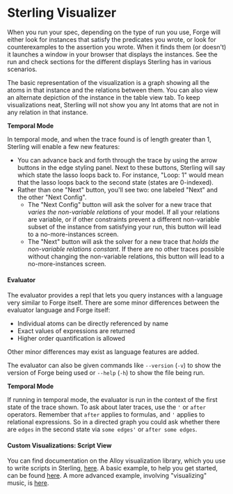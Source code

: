 # Sterling Visualizer

When you run your spec, depending on the type of run you use, Forge will either look for instances that satisfy the predicates you wrote, or look for counterexamples to the assertion you wrote. When it finds them (or doesn't) it launches a window in your browser that displays the instances. See the run and check sections for the different displays Sterling has in various scenarios.

The basic representation of the visualization is a graph showing all the atoms in that instance and the relations between them. You can also view an alternate depiction of the instance in the table view tab. To keep visualizations neat, Sterling will not show you any Int atoms that are not in any relation in that instance.

**Temporal Mode**

In temporal mode, and when the trace found is of length greater than 1, Sterling will enable a few new features:

* You can advance back and forth through the trace by using the arrow buttons in the edge styling panel. Next to these buttons, Sterling will say which state the lasso loops back to. For instance, "Loop: 1" would mean that the lasso loops back to the second state (states are 0-indexed).
* Rather than one "Next" button, you'll see two: one labeled "Next" and the other "Next Config".
  * The "Next Config" button will ask the solver for a new trace that _varies the non-variable relations_ of your model. If all your relations are variable, or if other constraints prevent a different non-variable subset of the instance from satisfying your run, this button will lead to a no-more-instances screen.
  * The "Next" button will ask the solver for a new trace that _holds the non-variable relations constant_. If there are no other traces possible without changing the non-variable relations, this button will lead to a no-more-instances screen.

#### Evaluator

The evaluator provides a repl that lets you query instances with a language very similar to Forge itself. There are some minor differences between the evaluator language and Forge itself:

* Individual atoms can be directly referenced by name
* Exact values of expressions are returned
* Higher order quantification is allowed

Other minor differences may exist as language features are added.

The evaluator can also be given commands like `--version` (`-v`) to show the version of Forge being used or `--help` (`-h`) to show the file being run.

**Temporal Mode**

If running in temporal mode, the evaluator is run in the context of the first state of the trace shown. To ask about later traces, use the `'` or `after` operators. Remember that `after` applies to formulas, and `'` applies to relational expressions. So in a directed graph you could ask whether there are `edges` in the second state via `some edges'` or `after some edges`.

#### Custom Visualizations: Script View

You can find documentation on the Alloy visualization library, which you use to write scripts in Sterling, [here](https://alloy-js.github.io/alloy-ts/). A basic example, to help you get started, can be found [here](http://cs.brown.edu/courses/csci1710/pages/notes/js/feb8.js). A more advanced example, involving "visualizing" music, is [here](https://github.com/miasantomauro/mia-isp-spring-2021/tree/main/musical%20scales).
